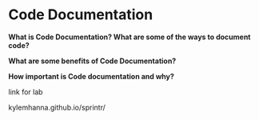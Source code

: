 # Code Documentation

**What is Code Documentation? What are some of the ways to document code?**

**What are some benefits of Code Documentation?**

**How important is Code documentation and why?**

link for lab 

kylemhanna.github.io/sprintr/
